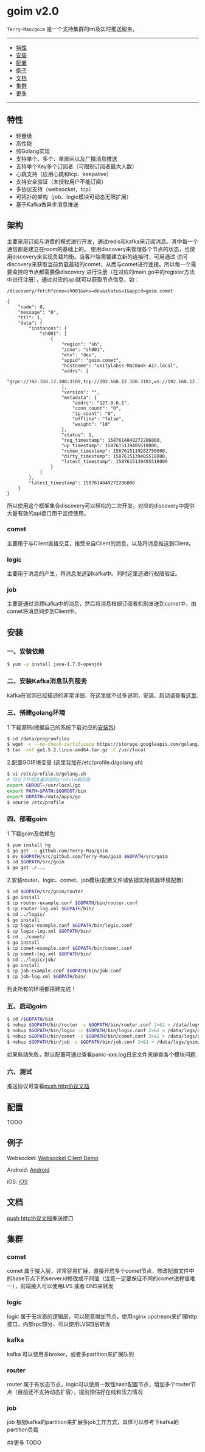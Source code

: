 goim v2.0
==============
`Terry-Mao/goim` 是一个支持集群的im及实时推送服务。

---------------------------------------
  * [特性](#特性)
  * [安装](#安装)
  * [配置](#配置)
  * [例子](#例子)
  * [文档](#文档)
  * [集群](#集群)
  * [更多](#更多)

---------------------------------------

## 特性
 * 轻量级
 * 高性能
 * 纯Golang实现
 * 支持单个、多个、单房间以及广播消息推送
 * 支持单个Key多个订阅者（可限制订阅者最大人数）
 * 心跳支持（应用心跳和tcp、keepalive）
 * 支持安全验证（未授权用户不能订阅）
 * 多协议支持（websocket，tcp）
 * 可拓扑的架构（job、logic模块可动态无限扩展）
 * 基于Kafka做异步消息推送

 ## 架构
主要采用订阅与消费的模式进行开发，通过redis和kafka来订阅消息。其中每一个通信都是建立在room的基础上的。
使用discovery来管理各个节点的状态，也使用discovery来实现负载均衡。当客户端需要建立新的连接时，可用通过
访问discovery来获取当前负载最轻的comet，从而与comet进行连接。所以每一个需要监控的节点都需要像discovery
进行注册（在对应的main.go中的register方法中进行注册），通过对应的api就可以获取节点信息，如：
```
/discovery/fetch?zone=sh001&env=dev&status=1&appid=goim.comet

{
    "code": 0,
    "message": "0",
    "ttl": 1,
    "data": {
        "instances": {
            "sh001": [
                {
                    "region": "sh",
                    "zone": "sh001",
                    "env": "dev",
                    "appid": "goim.comet",
                    "hostname": "unitylabss-MacBook-Air.local",
                    "addrs": [
                        "grpc://192.168.12.108:3109,tcp://192.168.12.108:3101,ws://192.168.12.108:3102"
                    ],
                    "version": "",
                    "metadata": {
                        "addrs": "127.0.0.1",
                        "conn_count": "0",
                        "ip_count": "0",
                        "offline": "false",
                        "weight": "10"
                    },
                    "status": 1,
                    "reg_timestamp": 1587614849272206000,
                    "up_timestamp": 1587615139405518000,
                    "renew_timestamp": 1587615119282758000,
                    "dirty_timestamp": 1587615139405518000,
                    "latest_timestamp": 1587615139405518000
                }
            ]
        },
        "latest_timestamp": 1587614849272206000
    }
}
```
所以使用这个框架集合discovery可以轻松的二次开发，对应的discovery中提供大量有效的api接口用于监控使用。

### comet
主要用于与Client直接交互，接受来自Client的消息，以及将消息推送到Client。


### logic
主要用于消息的产生，将消息发送到kafka中。同时这里还进行权限验证。


### job
主要是通过消费kafka中的消息，然后将消息根据订阅者机制发送到comet中，由comet将消息同步到Client中。

## 安装
### 一、安装依赖
```sh
$ yum -y install java-1.7.0-openjdk
```

### 二、安装Kafka消息队列服务

kafka在官网已经描述的非常详细，在这里就不过多说明，安装、启动请查看[这里](http://kafka.apache.org/documentation.html#quickstart).

### 三、搭建golang环境
1.下载源码(根据自己的系统下载对应的[安装包](http://golang.org/dl/))
```sh
$ cd /data/programfiles
$ wget -c --no-check-certificate https://storage.googleapis.com/golang/go1.5.2.linux-amd64.tar.gz
$ tar -xvf go1.5.2.linux-amd64.tar.gz -C /usr/local
```
2.配置GO环境变量
(这里我加在/etc/profile.d/golang.sh)
```sh
$ vi /etc/profile.d/golang.sh
# 将以下环境变量添加到profile最后面
export GOROOT=/usr/local/go
export PATH=$PATH:$GOROOT/bin
export GOPATH=/data/apps/go
$ source /etc/profile
```

### 四、部署goim
1.下载goim及依赖包
```sh
$ yum install hg
$ go get -u github.com/Terry-Mao/goim
$ mv $GOPATH/src/github.com/Terry-Mao/goim $GOPATH/src/goim
$ cd $GOPATH/src/goim
$ go get ./...
```

2.安装router、logic、comet、job模块(配置文件请依据实际机器环境配置)
```sh
$ cd $GOPATH/src/goim/router
$ go install
$ cp router-example.conf $GOPATH/bin/router.conf
$ cp router-log.xml $GOPATH/bin/
$ cd ../logic/
$ go install
$ cp logic-example.conf $GOPATH/bin/logic.conf
$ cp logic-log.xml $GOPATH/bin/
$ cd ../comet/
$ go install
$ cp comet-example.conf $GOPATH/bin/comet.conf
$ cp comet-log.xml $GOPATH/bin/
$ cd ../logic/job/
$ go install
$ cp job-example.conf $GOPATH/bin/job.conf
$ cp job-log.xml $GOPATH/bin/
```
到此所有的环境都搭建完成！

### 五、启动goim
```sh
$ cd /$GOPATH/bin
$ nohup $GOPATH/bin/router -c $GOPATH/bin/router.conf 2>&1 > /data/logs/goim/panic-router.log &
$ nohup $GOPATH/bin/logic -c $GOPATH/bin/logic.conf 2>&1 > /data/logs/goim/panic-logic.log &
$ nohup $GOPATH/bin/comet -c $GOPATH/bin/comet.conf 2>&1 > /data/logs/goim/panic-comet.log &
$ nohup $GOPATH/bin/job -c $GOPATH/bin/job.conf 2>&1 > /data/logs/goim/panic-job.log &
```
如果启动失败，默认配置可通过查看panic-xxx.log日志文件来排查各个模块问题.

### 六、测试

推送协议可查看[push http协议文档](./docs/push.md)

## 配置

TODO

## 例子

Websocket: [Websocket Client Demo](https://github.com/Terry-Mao/goim/tree/master/examples/javascript)

Android: [Android](https://github.com/roamdy/goim-sdk)

iOS: [iOS](https://github.com/roamdy/goim-oc-sdk)

## 文档
[push http协议文档](./docs/push.md)推送接口

## 集群

### comet

comet 属于接入层，非常容易扩展，直接开启多个comet节点，修改配置文件中的base节点下的server.id修改成不同值（注意一定要保证不同的comet进程值唯一），前端接入可以使用LVS 或者 DNS来转发

### logic

logic 属于无状态的逻辑层，可以随意增加节点，使用nginx upstream来扩展http接口，内部rpc部分，可以使用LVS四层转发

### kafka

kafka 可以使用多broker，或者多partition来扩展队列

### router

router 属于有状态节点，logic可以使用一致性hash配置节点，增加多个router节点（目前还不支持动态扩容），提前预估好在线和压力情况

### job

job 根据kafka的partition来扩展多job工作方式，具体可以参考下kafka的partition负载

##更多
TODO
